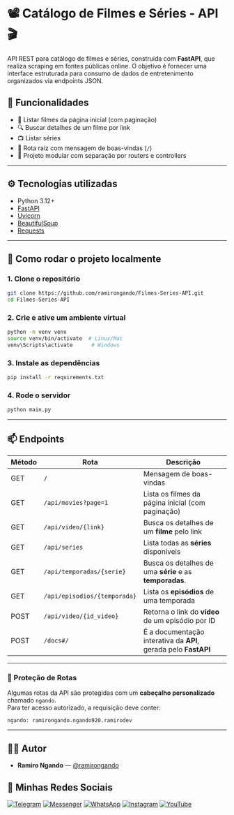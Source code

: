 # 📽️ Catálogo de Filmes e Séries - API 🎬

API REST para catálogo de filmes e séries, construída com **FastAPI**, que realiza scraping em fontes públicas online. O objetivo é fornecer uma interface estruturada para consumo de dados de entretenimento organizados via endpoints JSON.

## 📌 Funcionalidades

- 📄 Listar filmes da página inicial (com paginação)
- 🔍 Buscar detalhes de um filme por link
- 📺 Listar séries
- 🚀 Rota raiz com mensagem de boas-vindas (`/`)
- 🔧 Projeto modular com separação por routers e controllers

---

## ⚙️ Tecnologias utilizadas

- Python 3.12+
- [FastAPI](https://fastapi.tiangolo.com/)
- [Uvicorn](https://www.uvicorn.org/)
- [BeautifulSoup](https://www.crummy.com/software/BeautifulSoup/)
- [Requests](https://docs.python-requests.org/)

---

## 🚀 Como rodar o projeto localmente

### 1. Clone o repositório

```bash
git clone https://github.com/ramirongando/Filmes-Series-API.git
cd Filmes-Series-API 
```

### 2. Crie e ative um ambiente virtual
```bash
python -m venv venv
source venv/bin/activate  # Linux/Mac
venv\Scripts\activate      # Windows
```

### 3. Instale as dependências
```bash
pip install -r requirements.txt
```

### 4. Rode o servidor
```bash
python main.py
```

---

## 📫 Endpoints

| Método | Rota                                  | Descrição                                                                 |
|--------|---------------------------------------|---------------------------------------------------------------------------|
| GET    | `/`                                   | Mensagem de boas-vindas                                                   |
| GET    | `/api/movies?page=1`                  | Lista os filmes da página inicial (com paginação)                         |
| GET    | `/api/video/{link}`                   | Busca os detalhes de um **filme** pelo link                               |
| GET    | `/api/series`                         | Lista todas as **séries** disponíveis                                     |
| GET    | `/api/temporadas/{serie}`             | Busca os detalhes de uma **série** e as **temporadas**.                   |
| GET    | `/api/episodios/{temporada}`          | Lista os **episódios** de uma temporada                                   |
| POST   | `/api/video/{id_video}`               | Retorna o link do **vídeo** de um episódio por ID                         |
| POST   | `/docs#/`                             | É a documentação interativa da **API**, gerada pelo **FastAPI**           |

---

### 🔐 Proteção de Rotas

Algumas rotas da API são protegidas com um **cabeçalho personalizado** chamado `ngando`.  
Para ter acesso autorizado, a requisição deve conter:

```http
ngando: ramirongando.ngando920.ramirodev
```

---

## 🧑‍💻 Autor

- **Ramiro Ngando** — [@ramirongando](https://github.com/ramirongando)


## 📱 Minhas Redes Sociais

[![Telegram](https://img.shields.io/badge/Telegram-00B2FF?style=for-the-badge&logo=telegram&logoColor=white)](https://t.me/ramiro920)
[![Messenger](https://img.shields.io/badge/Messenger-00B2FF?style=for-the-badge&logo=messenger&logoColor=white)](https://m.me/ramirosegunda920.ramiroo)
[![WhatsApp](https://img.shields.io/badge/WhatsApp-25D366?style=for-the-badge&logo=whatsapp&logoColor=white)](https://api.whatsapp.com/send?phone=+244937829599&text=Ol%C3%A1%2C%20vim%20pelo%20GitHub%21)
[![Instagram](https://img.shields.io/badge/Instagram-E4405F?style=for-the-badge&logo=instagram&logoColor=white)](https://www.instagram.com/ramirosegunda920/)
[![YouTube](https://img.shields.io/badge/YouTube-FF0000?style=for-the-badge&logo=youtube&logoColor=white)](https://www.youtube.com/@ramiro920/videos)
